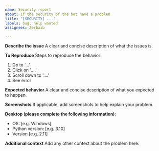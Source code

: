 ```yaml
---
name: Security report
about: If the security of the bot have a problem
title: "[SECURITY] ..."
labels: bug, help wanted
assignees: Zerbaib

---
```


**Describe the issue**
A clear and concise description of what the issues is.

**To Reproduce**
Steps to reproduce the behavior:
1. Go to '...'
2. Click on '....'
3. Scroll down to '....'
4. See error

**Expected behavior**
A clear and concise description of what you expected to happen.

**Screenshots**
If applicable, add screenshots to help explain your problem.

**Desktop (please complete the following information):**
 - OS: [e.g. Windows]
- Python version: [e.g. 3.10]
 - Version [e.g. 2.11]

**Additional context**
Add any other context about the problem here.
